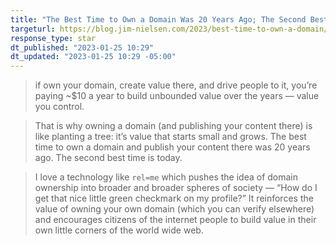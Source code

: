 ```yaml
---
title: "The Best Time to Own a Domain Was 20 Years Ago; The Second Best Time Is Today"
targeturl: https://blog.jim-nielsen.com/2023/best-time-to-own-a-domain/
response_type: star
dt_published: "2023-01-25 10:29"
dt_updated: "2023-01-25 10:29 -05:00"
---
```


> if own your domain, create value there, and drive people to it, you’re paying ~$10 a year to build unbounded value over the years — value you control.

> That is why owning a domain (and publishing your content there) is like planting a tree: it’s value that starts small and grows. The best time to own a domain and publish your content there was 20 years ago. The second best time is today.

> I love a technology like `rel=me` which pushes the idea of domain ownership into broader and broader spheres of society — “How do I get that nice little green checkmark on my profile?” It reinforces the value of owning your own domain (which you can verify elsewhere) and encourages citizens of the internet people to build value in their own little corners of the world wide web.